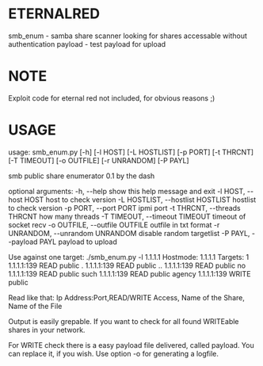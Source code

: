 # ETERNALRED

smb_enum - samba share scanner looking for shares accessable without authentication
payload - test payload for upload

# NOTE

Exploit code for eternal red not included, for obvious reasons ;)

# USAGE

usage: smb_enum.py [-h] [-l HOST] [-L HOSTLIST] [-p PORT] [-t THRCNT]
                   [-T TIMEOUT] [-o OUTFILE] [-r UNRANDOM] [-P PAYL]

smb public share enumerator 0.1 by the dash

optional arguments:
  -h, --help            show this help message and exit
  -l HOST, --host HOST  host to check version
  -L HOSTLIST, --hostlist HOSTLIST
                        hostlist to check version
  -p PORT, --port PORT  ipmi port
  -t THRCNT, --threads THRCNT
                        how many threads
  -T TIMEOUT, --timeout TIMEOUT
                        timeout of socket recv
  -o OUTFILE, --outfile OUTFILE
                        outfile in txt format
  -r UNRANDOM, --unrandom UNRANDOM
                        disable random targetlist
  -P PAYL, --payload PAYL
                        payload to upload

Use against one target:
./smb_enum.py -l 1.1.1.1
Hostmode: 1.1.1.1
Targets: 1
1.1.1.1:139 READ public .
1.1.1.1:139 READ public ..
1.1.1.1:139 READ public no
1.1.1.1:139 READ public such
1.1.1.1:139 READ public agency
1.1.1.1:139 WRITE public

Read like that:
Ip Address:Port,READ/WRITE Access, Name of the Share, Name of the File 

Output is easily grepable. If you want to check for all found WRITEable shares in your network.

For WRITE check there is a easy payload file delivered, called payload. You can replace it, if you wish.
Use option -o for generating a logfile.
